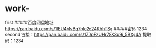 # work-
frist
#####百度网盘地址 https://pan.baidu.com/s/1lEU4MvBq7plc2e24KhhTSg
#####密码 1234
second 
链接：https://pan.baidu.com/s/1Z0pFzUHr78X3u9i_5BXg4A 
提取码：1234 
